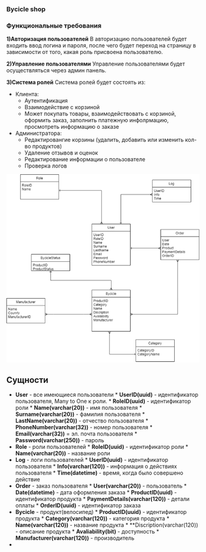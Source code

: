 ### Bycicle shop

### Функциональные требования

**1)Авторизация пользователей**
В авторизацию пользователей будет входить ввод логина и пароля, после чего будет переход на страницу в зависимости от того, какая роль присвоена пользователю.

**2)Управление пользователями**
Управление пользователями будет осуществляться через админ панель.

**3)Система ролей**
Система ролей будет состоять из:
* Клиента:
   * Аутентификация
   * Взаимодействие с корзиной
   * Может покупать товары, взаимодействовать с корзиной, оформить заказ, заполнить платежную инфолрмацию, просмотреть информацию о заказе
* Администратора:
   * Редактировангие корзины (удалить, добавить или изменить кол-во продуктов)
   * Удаление отзывов и оценок
   * Редактирование информации о пользователе
   * Проверка логов
   

![alt text](https://github.com/Yadenian/Database/blob/main/SUBD-Yanushonok.drawio.png)

## Сущности

* **User** - все имеющиеся пользователи
      * **UserID(uuid)** - идентификатор пользователя, Many to One к роли.
      * **RoleID(uuid)** - идентификатор роли
      * **Name(varchar(20))** - имя пользователя
      * **Surname(varchar(20))** - фамилия пользователя
      * **LastName(varchar(20))** - отчество пользователя
      * **PhoneNumber(varchar(32))** - номер пользователя
      * **Email(varchar(32))** = эл. почта пользователя
      * **Password(varchar(250))** - пароль
* **Role** - роли пользователей
      * **RoleID(uuid)** - идентификатор роли
      * **Name(varchar(20))** - название роли
* **Log** - логи пользователей
      * **UserID(uuid)** - идентификатор пользователя
      * **Info(varchar(120))** - информация о действиях пользователя
      * **Time(datetime)** - время, когда было совершено действие
* **Order** - заказ пользователя
      * **User(varchar(20))** - пользователь
      * **Date(datetime)** - дата оформления заказа
      * **ProductID(uuid)** - идентификатор продукта
      * **PaymentDetails(varchar(120))** - детали оплаты
      * **OrderID(uuid)** - идентификатор заказа
* **Bycicle** - продукт(велосипед)
      * **ProductID(uuid)** - идентификатор продукта
      * **Category(varchar(120))** - категория продукта
      * **Name(varchar(120))** - название продукта
      * **Discription(varchar(120)) - описание продукта
      * **Avaliability(bit)** - доступность
      * **Manufacturer(varchar(120))** - производитель
*
